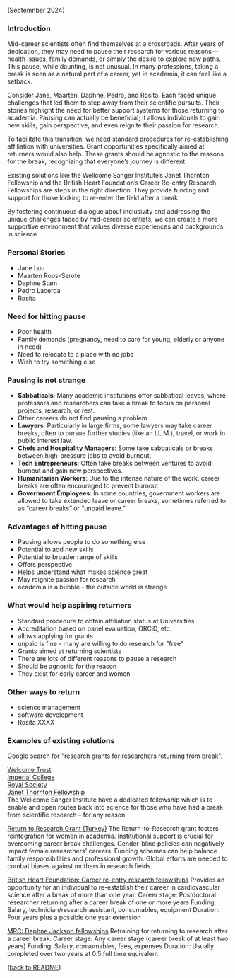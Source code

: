(Septemnber 2024)

### Introduction

Mid-career scientists often find themselves at a crossroads. After years of dedication, they may need to pause their research for various reasons—health issues, 
family demands, or simply the desire to explore new paths. This pause, while daunting, is not unusual. In many professions, taking a break is seen as a natural part of a career, 
yet in academia, it can feel like a setback.

Consider Jane, Maarten, Daphne, Pedro, and Rosita.
Each faced unique challenges that led them to step away from their scientific pursuits.
Their stories highlight the need for better support systems for those returning to academia.
Pausing can actually be beneficial; it allows individuals to gain new skills, gain perspective, and even reignite their passion for research.

To facilitate this transition, we need standard procedures for re-establishing affiliation with universities.
Grant opportunities specifically aimed at returners would also help. 
These grants should be agnostic to the reasons for the break, recognizing that everyone’s journey is different.

Existing solutions like the Wellcome Sanger Institute’s Janet Thornton Fellowship and the British Heart Foundation’s Career Re-entry Research Fellowships are steps in the right direction.
They provide funding and support for those looking to re-enter the field after a break.

By fostering continuous dialogue about inclusivity and addressing the unique challenges faced by mid-career scientists,
we can create a more supportive environment that values diverse experiences and backgrounds in science

### Personal Stories

- Jane Luu
- Maarten Roos-Serote
- Daphne Stam
- Pedro Lacerda
- Rosita

### Need for hitting pause

- Poor health
- Family demands (pregnancy, need to care for young, elderly or anyone in need)
- Need to relocate to a place with no jobs
- Wish to try something else

### Pausing is not strange

- **Sabbaticals**: Many academic institutions offer sabbatical leaves, where professors and researchers can take a break to focus on personal projects, research, or rest.
- Other careers do not find pausing a problem
- **Lawyers**: Particularly in large firms, some lawyers may take career breaks, often to pursue further studies (like an LL.M.), travel, or work in public interest law.
- **Chefs and Hospitality Managers**: Some take sabbaticals or breaks between high-pressure jobs to avoid burnout.
- **Tech Entrepreneurs**: Often take breaks between ventures to avoid burnout and gain new perspectives.
- **Humanitarian Workers**: Due to the intense nature of the work, career breaks are often encouraged to prevent burnout.
- **Government Employees**: In some countries, government workers are allowed to take extended leave or career breaks, sometimes referred to as “career breaks” or “unpaid leave.”

### Advantages of hitting pause

- Pausing allows people to do something else
- Potential to add new skills
- Potential to broader range of skills
- Offers perspective
- Helps understand what makes science great
- May reignite passion for research
- academia is a bubble - the outside world is strange

### What would help aspiring returners

- Standard procedure to obtain affiliation status at Universities
- Accreditation based on panel evaluation, ORCiD, etc.
- allows applying for grants
- unpaid is fine - many are willing to do research for "free"
- Grants aimed at returning scientists
- There are lots of different reasons to pause a research
- Should be agnostic for the reason
- They exist for early career and women

### Other ways to return

- science management
- software development
- Rosita XXXX

### Examples of existing solutions

Google search for "research grants for researchers returning from break".

[Welcome Trust](https://wellcome.org/grant-funding/schemes/research-career-re-entry-fellowships)\
[Imperial College](https://www.imperial.ac.uk/parents-network/grants-for-academic-returners/)\
[Royal Society](https://royalsociety.org/grants/research-grants/)\
[Janet Thornton Fellowship](https://www.sanger.ac.uk/about/equality-in-science/janet-thornton-fellowship/)\
The Wellcome Sanger Institute have a dedicated fellowship which is to enable and open routes back into science for those who have had a break from scientific research – for any reason.

[Return to Research Grant (Turkey)](https://geo.ku.edu.tr/return-to-research-grant-2-2/)
The Return-to-Research grant fosters reintegration for women in academia.
Institutional support is crucial for overcoming career break challenges.
Gender-blind policies can negatively impact female researchers' careers.
Funding schemes can help balance family responsibilities and professional growth.
Global efforts are needed to combat biases against mothers in research fields.

[British Heart Foundation: Career re-entry research fellowships](https://www.bhf.org.uk/for-professionals/information-for-researchers/what-we-fund/career-re-entry-research-fellowships)
Provides an opportunity for an individual to re-establish their career in cardiovascular science after a break of more than one year.
Career stage: Postdoctoral researcher returning after a career break of one or more years
Funding: Salary, technician/research assistant, consumables, equipment
Duration: Four years plus a possible one year extension

[MRC: Daphne Jackson fellowships](https://daphnejackson.org/)
Retraining for returning to research after a career break.
Career stage: Any career stage (career break of at least two years)
Funding: Salary, consumables, fees, expenses
Duration: Usually completed over two years at 0.5 full time equivalent

([back to README](./README.md))
